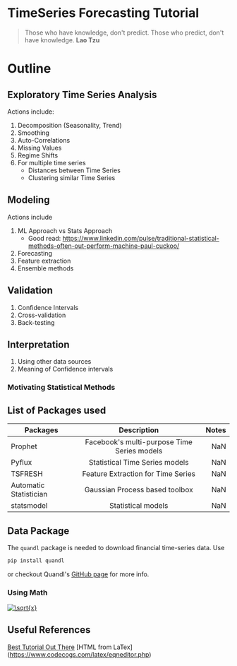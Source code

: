 # TimeSeries Forecasting Tutorial

> Those who have knowledge, don't predict. Those who predict, don't have knowledge. **Lao Tzu**


# Outline

## Exploratory Time Series Analysis

Actions include:
1. Decomposition (Seasonality, Trend)
2. Smoothing
3. Auto-Correlations
4. Missing Values
5. Regime Shifts
6. For multiple time series
    * Distances between Time Series
    * Clustering similar Time Series

## Modeling
Actions include
1. ML Approach vs Stats Approach
    * Good read: https://www.linkedin.com/pulse/traditional-statistical-methods-often-out-perform-machine-paul-cuckoo/
2. Forecasting
3. Feature extraction
4. Ensemble methods

## Validation
1. Confidence Intervals
2. Cross-validation
3. Back-testing

## Interpretation  
1. Using other data sources
2. Meaning of Confidence intervals


### Motivating Statistical Methods

## List of Packages used
| Packages        | Description           | Notes  |
| ------------- |:-------------:| -----:|
| Prophet      | Facebook's multi-purpose Time Series models  | NaN |
| Pyflux      | Statistical Time Series models     |   NaN |
| TSFRESH | Feature Extraction for Time Series      |   NaN |
| Automatic Statistician | Gaussian Process based toolbox | NaN
| statsmodel | Statistical models | NaN

## Data Package
The `quandl` package is needed to download financial time-series data.
Use
```python
pip install quandl
```
or checkout Quandl's [GitHub page](https://github.com/quandl/quandl-python) for more info.

### Using Math
<a href="https://www.codecogs.com/eqnedit.php?latex=\sqrt{x}" target="_blank"><img src="https://latex.codecogs.com/gif.latex?\sqrt{x}" title="\sqrt{x}" /></a>



## Useful References
[Best Tutorial Out There](https://www.google.com)
[HTML from LaTex] (https://www.codecogs.com/latex/eqneditor.php)
